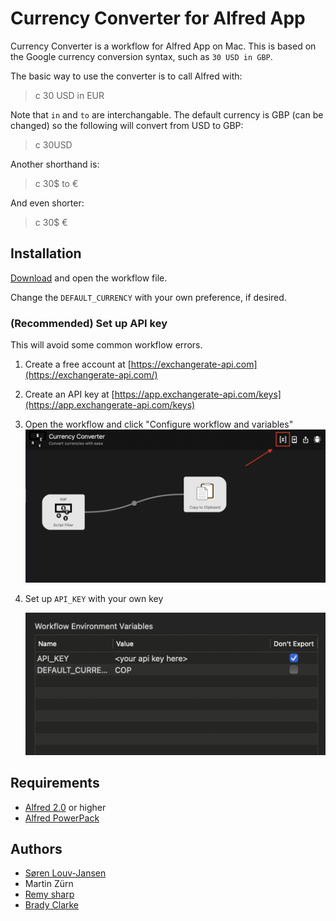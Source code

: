 # Currency Converter for Alfred App

Currency Converter is a workflow for Alfred App on Mac. This is based on the Google currency conversion syntax, such as `30 USD in GBP`.

The basic way to use the converter is to call Alfred with:

> c 30 USD in EUR

Note that `in` and `to` are interchangable. The default currency is GBP (can be changed) so the following will convert from USD to GBP:

> c 30USD

Another shorthand is:

> c 30$ to €

And even shorter:

> c 30$ €

## Installation

[Download](./Currency%20Converter.alfredworkflow) and open the workflow file.

Change the `DEFAULT_CURRENCY` with your own preference, if desired.

### (Recommended) Set up API key

This will avoid some common workflow errors.

1. Create a free account at [https://exchangerate-api.com](https://exchangerate-api.com/)
2. Create an API key at [https://app.exchangerate-api.com/keys](https://app.exchangerate-api.com/keys)
3. Open the workflow and click "Configure workflow and variables"![1650475087316.png](image/README/1-Set-Variables.png)
4. Set up `API_KEY` with your own key

   ![1650475216216.png](image/README/2-Workflow-Environment-Variables.png)

## Requirements

- [Alfred 2.0](http://www.alfredapp.com/) or higher
- [Alfred PowerPack](http://www.alfredapp.com/powerpack/)

## Authors

- [Søren Louv-Jansen](https://twitter.com/sorenlouv)
- Martin Zürn
- [Remy sharp](https://remysharp.com)
- [Brady Clarke](https://bradyclarke.com)